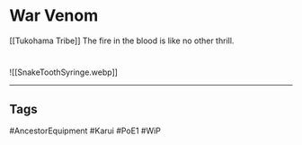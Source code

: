 # War Venom
[[Tukohama Tribe]]
The fire in the blood is like no other thrill.

#
![[SnakeToothSyringe.webp]]

---
## Tags
#AncestorEquipment
#Karui
#PoE1 
#WiP 